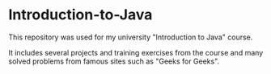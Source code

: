 # Introduction-to-Java

This repository was used for my university "Introduction to Java" course.

It includes several projects and training exercises from the course and many solved problems from famous sites such as "Geeks for Geeks".
